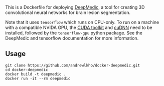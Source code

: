 This is a Dockerfile for deploying [DeepMedic][1], a tool for creating 3D 
convolutional neural networks for brain lesion segmentation.

Note that it uses `tensorflow` which runs on CPU-only.  To run on a machine with 
a compatible NVIDA GPU, the [CUDA toolkit][2] and [cuDNN][3] need to be 
installed, followed by the `tensorflow-gpu` python package.  See the DeepMedic 
and tensorflow documentation for more information.

[1]: https://github.com/Kamnitsask/deepmedic
[2]: https://developer.nvidia.com/cuda-toolkit
[3]: https://docs.nvidia.com/deeplearning/sdk/cudnn-install/index.html


## Usage

    git clone https://github.com/andrewlkho/docker-deepmedic.git
    cd docker-deepmedic
    docker build -t deepmedic .
    docker run -it --rm deepmedic
